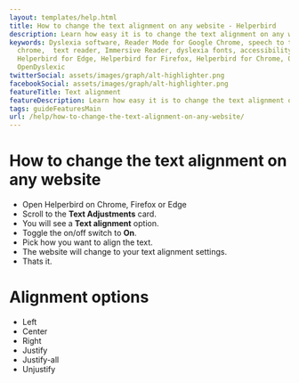 ```yaml
---
layout: templates/help.html
title: How to change the text alignment on any website - Helperbird
description: Learn how easy it is to change the text alignment on any website.
keywords: Dyslexia software, Reader Mode for Google Chrome, speech to text for chrome, Text to speech for
  chrome,  text reader, Immersive Reader, dyslexia fonts, accessibility software, dyslexia software,
  Helperbird for Edge, Helperbird for Firefox, Helperbird for Chrome, Opendyslexic for Chrome,
  OpenDyslexic
twitterSocial: assets/images/graph/alt-highlighter.png
facebookSocial: assets/images/graph/alt-highlighter.png
featureTitle: Text alignment
featureDescription: Learn how easy it is to change the text alignment on any website.
tags: guideFeaturesMain
url: /help/how-to-change-the-text-alignment-on-any-website/
---
```


# How to change the text alignment on any website

- Open Helperbird on Chrome, Firefox or Edge
- Scroll to the **Text Adjustments** card.
- You will see a **Text alignment** option.
- Toggle the on/off switch to **On**.
- Pick how you want to align the text.
- The website will change to your text alignment settings.
- Thats it.

# Alignment options

- Left
- Center
- Right
- Justify
- Justify-all
- Unjustify
